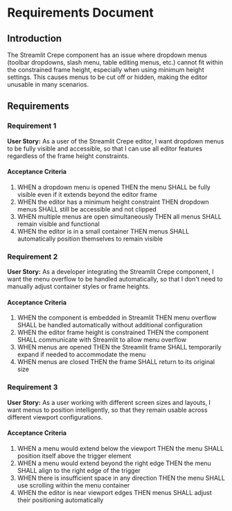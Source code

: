 # Requirements Document

## Introduction

The Streamlit Crepe component has an issue where dropdown menus (toolbar dropdowns, slash menu, table editing menus, etc.) cannot fit within the constrained frame height, especially when using minimum height settings. This causes menus to be cut off or hidden, making the editor unusable in many scenarios.

## Requirements

### Requirement 1

**User Story:** As a user of the Streamlit Crepe editor, I want dropdown menus to be fully visible and accessible, so that I can use all editor features regardless of the frame height constraints.

#### Acceptance Criteria

1. WHEN a dropdown menu is opened THEN the menu SHALL be fully visible even if it extends beyond the editor frame
2. WHEN the editor has a minimum height constraint THEN dropdown menus SHALL still be accessible and not clipped
3. WHEN multiple menus are open simultaneously THEN all menus SHALL remain visible and functional
4. WHEN the editor is in a small container THEN menus SHALL automatically position themselves to remain visible

### Requirement 2

**User Story:** As a developer integrating the Streamlit Crepe component, I want the menu overflow to be handled automatically, so that I don't need to manually adjust container styles or frame heights.

#### Acceptance Criteria

1. WHEN the component is embedded in Streamlit THEN menu overflow SHALL be handled automatically without additional configuration
2. WHEN the editor frame height is constrained THEN the component SHALL communicate with Streamlit to allow menu overflow
3. WHEN menus are opened THEN the Streamlit frame SHALL temporarily expand if needed to accommodate the menu
4. WHEN menus are closed THEN the frame SHALL return to its original size

### Requirement 3

**User Story:** As a user working with different screen sizes and layouts, I want menus to position intelligently, so that they remain usable across different viewport configurations.

#### Acceptance Criteria

1. WHEN a menu would extend below the viewport THEN the menu SHALL position itself above the trigger element
2. WHEN a menu would extend beyond the right edge THEN the menu SHALL align to the right edge of the trigger
3. WHEN there is insufficient space in any direction THEN the menu SHALL use scrolling within the menu container
4. WHEN the editor is near viewport edges THEN menus SHALL adjust their positioning automatically